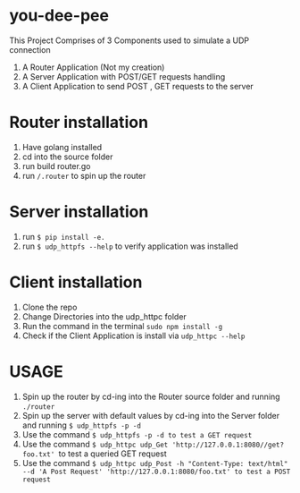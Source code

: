 # you-dee-pee
This Project Comprises of 3 Components used to simulate a UDP connection 
1. A Router Application (Not my creation)
2. A Server Application with POST/GET requests handling
3. A Client Application to send POST , GET requests to the server

# Router installation
1. Have golang installed
2. cd into the source folder
3. run build router.go
4. run `/.router` to spin up the router

# Server installation
1. run `$ pip install -e.`
2. run `$ udp_httpfs --help` to verify application was installed
# Client installation
1. Clone the repo
2. Change Directories into the udp_httpc folder
3. Run the command in the terminal `sudo npm install -g`
4. Check if the Client Application is install via `udp_httpc --help`

# USAGE
1. Spin up the router by cd-ing into the Router source folder and running `./router`
2. Spin up the server with default values by cd-ing into the Server folder and running `$ udp_httpfs -p -d`
3. Use the command `$ udp_httpfs -p -d to test a GET request`
4. Use the command `$ udp_httpc udp_Get 'http://127.0.0.1:8080//get?foo.txt' `to test a queried GET request
5. Use the command `$ udp_httpc udp_Post -h "Content-Type: text/html" --d 'A Post Request' 'http://127.0.0.1:8080/foo.txt' to test a POST request`
 